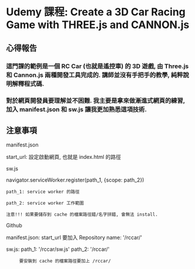 # Udemy 課程: Create a 3D Car Racing Game with THREE.js and CANNON.js
## 心得報告
### 這門課的範例是一個 RC Car (也就是遙控車) 的 3D 遊戲, 由 Three.js 和 Cannon.js 兩種開發工具完成的. 講師並沒有手把手的教學, 純粹說明解釋程式碼.
### 對於網頁開發員要理解並不困難. 我主要是拿來做漸進式網頁的練習, 加入 manifest.json 和 sw.js 讓我更加熟悉這項技術. 
## 注意事項
manifest.json

  start_url: 設定啟動網頁, 也就是 index.html 的路徑

sw.js

  navigator.serviceWorker.register(path_1, {scope: path_2})

    path_1: service worker 的路徑

    path_2: service worker 工作範圍

    注意!!! 如果要儲存到 cache 的檔案路徑錯/名字拼錯, 會無法 install.

Github

  manifest.json: start_url 要加入 Repository name: '/rccar/'

  sw.js: path_1: '/rccar/sw.js'
         path_2: '/rccar/'
         
         要安裝到 cache 的檔案路徑要加上 /rccar/


